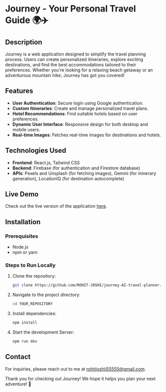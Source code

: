# Journey - Your Personal Travel Guide 🌍✈️

## Description
Journey is a web application designed to simplify the travel planning process. Users can create personalized itineraries, explore exciting destinations, and find the best accommodations tailored to their preferences. Whether you're looking for a relaxing beach getaway or an adventurous mountain hike, Journey has got you covered!

## Features
- **User Authentication**: Secure login using Google authentication.
- **Custom Itineraries**: Create and manage personalized travel plans.
- **Hotel Recommendations**: Find suitable hotels based on user preferences.
- **Dynamic User Interface**: Responsive design for both desktop and mobile users.
- **Real-time Images**: Fetches real-time images for destinations and hotels.

## Technologies Used
- **Frontend**: React.js, Tailwind CSS
- **Backend**: Firebase (for authentication and Firestore database)
- **APIs**: Pexels and Unsplash (for fetching images), Gemini (for ininerary generation), LocationIQ (for destination autocomplete)

## Live Demo
Check out the live version of the application [here](https://journey-xi.vercel.app).

## Installation

### Prerequisites
- Node.js
- npm or yarn

### Steps to Run Locally
1. Clone the repository:
   ```bash
   git clone https://github.com/ROHIT-J0SHI/journey-AI-travel-planner.git
2. Navigate to the project directory:
   ```bash
   cd YOUR_REPOSITORY
3. Install dependencies:
   ```bash
   npm install
4. Start the development Server:
   ```bash
   npm run dev


## Contact
For inquiries, please reach out to me at rohitjoshii55555@gmail.com.

Thank you for checking out Journey! We hope it helps you plan your next adventure! 🌟
